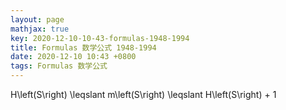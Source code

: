 ```yaml
---
layout: page
mathjax: true
key: 2020-12-10-10-43-formulas-1948-1994
title: Formulas 数学公式 1948-1994
date: 2020-12-10 10:43 +0800
tags: Formulas 数学公式
---
```


H\left(S\right) \leqslant m\left(S\right) \leqslant H\left(S\right) + 1

<!--more-->
